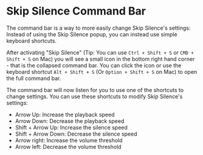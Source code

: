 # Skip Silence Command Bar

The command bar is a way to more easily change Skip Silence's settings: Instead of using the Skip Silence popup, you can instead use simple keyboard shortcuts.

After activating "Skip Silence" (Tip: You can use `Ctrl + Shift + S` or `CMD + Shift + S` on Mac) you will see a small icon in the bottom right hand corner - that is the collapsed command bar. You can click the icon or use the keyboard shortcut `Alt + Shift + S` (Or `Option + Shift + S` on Mac) to open the full command bar.

The command bar will now listen for you to use one of the shortcuts to change settings. You can use these shortcuts to modify Skip Silence's settings:

- Arrow Up: Increase the playback speed
- Arrow Down: Decrease the playback speed
- Shift + Arrow Up: Increase the silence speed
- Shift + Arrow Down: Decrease the silence speed
- Arrow right: Increase the volume threshold
- Arrow left: Decrease the volume threshold